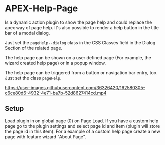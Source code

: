 # APEX-Help-Page
Is a dynamic action plugin to show the page help and could replace the apex way of page help. It's also possible to render a help button in the title bar of a modal dialog. 

Just set the `pageHelp--dialog` class in the CSS Classes field in the Dialog Section of the related page. 

The help page can be shown on a user defined page (For example, the wizard created help page) or in a popup window.

The help page can be triggered from a button or navigation bar entry, too. Just set the class `pageHelp`. 

https://user-images.githubusercontent.com/36326420/162580305-c6ce80d6-4932-4e71-ba7b-52d8627414cd.mp4

## Setup

Load plugin in on global page (0) on Page Load. If you have a custom help page go to the plugin settings and select page id and item (plugin will store the page id in this item). For a example of a custom help page create a new page with feature wizard "About Page".  



